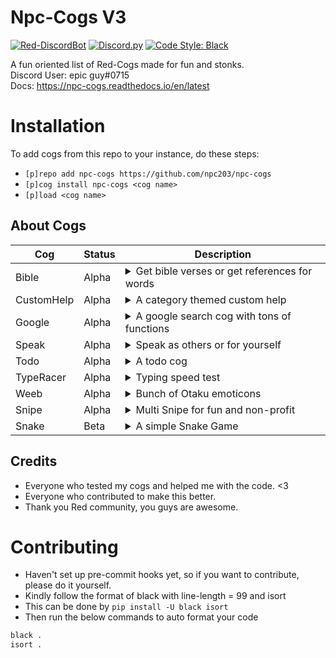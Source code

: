 # Npc-Cogs V3

[![Red-DiscordBot](https://img.shields.io/badge/Red--DiscordBot-V3-red.svg)](https://github.com/Cog-Creators/Red-DiscordBot)
[![Discord.py](https://img.shields.io/badge/Discord.py-rewrite-blue.svg)](https://github.com/Rapptz/discord.py/tree/rewrite)
[![Code Style: Black](https://img.shields.io/badge/code%20style-black-000000.svg)](https://github.com/ambv/black)

A fun oriented list of Red-Cogs made for fun and stonks.  
Discord User: epic guy#0715  
Docs: https://npc-cogs.readthedocs.io/en/latest

# Installation

To add cogs from this repo to your instance, do these steps:

- `[p]repo add npc-cogs https://github.com/npc203/npc-cogs`
- `[p]cog install npc-cogs <cog name>`
- `[p]load <cog name>`

## About Cogs

| Cog        | Status | Description                                                                                                                                                                                                             |
| ---------- | ------ | ----------------------------------------------------------------------------------------------------------------------------------------------------------------------------------------------------------------------- |
| Bible      | Alpha  | <details><summary>Get bible verses or get references for words</summary>Powered by biblegateway, this cog can get bible verses and also can reverse search by getting the references for the searched word</details>    |
| CustomHelp | Alpha  | <details><summary>A category themed custom help</summary>Kindly read https://npc-cogs.readthedocs.io/en/latest/customhelp.html on how to setup</details>                                                                |
| Google     | Alpha  | <details><summary>A google search cog with tons of functions</summary>This cog scrapes google to get results/reverse image search, cards, books, images, etc.. (siu3334 did a lotta work in this cog as well)</details> |
| Speak      | Alpha  | <details><summary>Speak as others or for yourself</summary>This uses webhooks to mimic the person's identity and speak what you type, it also can speak stuff for you (insults and sadme)</details>                     |
| Todo       | Alpha  | <details><summary>A todo cog</summary>A simple todo cog to remember your tasks</details>                                                                                                                                |
| TypeRacer  | Alpha  | <details><summary>Typing speed test</summary>Test your typing skills with this cog</details>                                                                                                                            |
| Weeb       | Alpha  | <details><summary>Bunch of Otaku emoticons</summary>Expwess youw weebness using the bunch of wandom weeb emoticons UwU</details>                                                                                        |
| Snipe      | Alpha  | <details><summary>Multi Snipe for fun and non-profit</summary>Bulk sniping to stab back those anti-sniping smart ass users</details>                                                                                    |
| Snake      | Beta   | <details><summary>A simple Snake Game</summary>This is a classical snake game, uses dpy menus. Be fully aware of this cog spamming the channel ratelimit buckets</details>                                              |

## Credits

- Everyone who tested my cogs and helped me with the code. <3
- Everyone who contributed to make this better.
- Thank you Red community, you guys are awesome.

# Contributing

- Haven't set up pre-commit hooks yet, so if you want to contribute, please do it yourself.
- Kindly follow the format of black with line-length = 99 and isort
- This can be done by `pip install -U black isort`
- Then run the below commands to auto format your code

```py
black .
isort .
```
